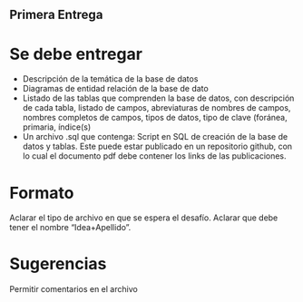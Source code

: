 ## Primera Entrega

# Se debe entregar

- Descripción de la temática de la base de datos
- Diagramas de entidad relación de la base de dato
- Listado de las tablas que comprenden la base de datos, con descripción de cada tabla, listado de campos, abreviaturas de nombres de campos, nombres completos de campos, tipos de datos, tipo de clave (foránea, primaria, índice(s)
- Un archivo .sql que contenga:
Script en SQL de creación de la base de datos y tablas. Este puede estar publicado en un repositorio github, con lo cual el documento pdf debe contener los links de las publicaciones. 

# Formato

Aclarar el tipo de archivo en que se espera el desafío. Aclarar que debe tener el nombre “Idea+Apellido”.

# Sugerencias

Permitir comentarios en el archivo
